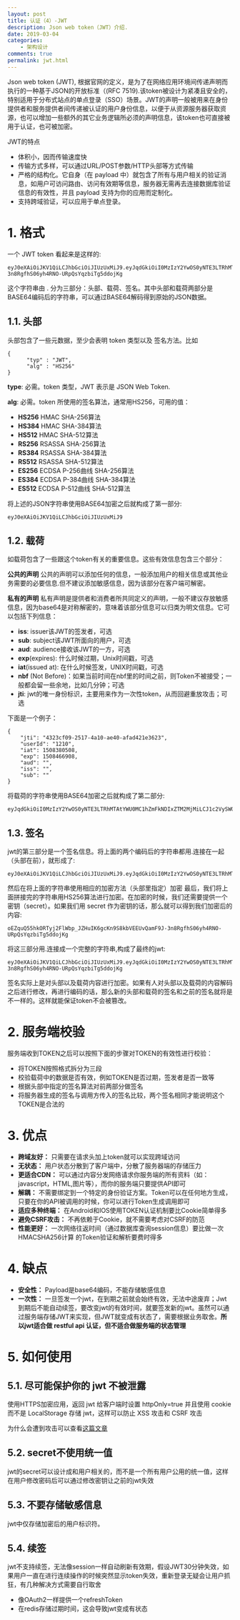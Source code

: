 ```yaml
---
layout: post
title: 认证（4）-JWT
description: Json web token（JWT）介绍.
date: 2019-03-04
categories:
    - 架构设计
comments: true
permalink: jwt.html
---
```


Json web token (JWT), 根据官网的定义，是为了在网络应用环境间传递声明而执行的一种基于JSON的开放标准（(RFC 7519).该token被设计为紧凑且安全的，特别适用于分布式站点的单点登录（SSO）场景。JWT的声明一般被用来在身份提供者和服务提供者间传递被认证的用户身份信息，以便于从资源服务器获取资源，也可以增加一些额外的其它业务逻辑所必须的声明信息，该token也可直接被用于认证，也可被加密。

JWT的特点

- 体积小，因而传输速度快
- 传输方式多样，可以通过URL/POST参数/HTTP头部等方式传输
- 严格的结构化。它自身（在 payload 中）就包含了所有与用户相关的验证消息，如用户可访问路由、访问有效期等信息，服务器无需再去连接数据库验证信息的有效性，并且 payload 支持为你的应用而定制化。
- 支持跨域验证，可以应用于单点登录。

# 1. 格式
一个 JWT token 看起来是这样的:

	eyJ0eXAiOiJKV1QiLCJhbGciOiJIUzUxMiJ9.eyJqdGkiOiI0MzIzY2YwOS0yNTE3LTRhMTAtYWU0MC1hZmFkNDIxZTM2MjMiLCJ1c2VySWQiOiIxMjEwIiwiaWF0IjoxNTA4MzgwNTA4LCJleHAiOjE1MDg0NjY5MDgsImF1ZCI6IiIsImlzcyI6IiIsInN1YiI6IiJ9.oEZquQ55hkORTyj2FlWbp_JZHuIK6gcKn9S8kbVEEUvQamF9J-3n8RgfhS06yh4RNO-URpQsYqzbiTg5ddojKg

这个字符串由 . 分为三部分：头部、载荷、签名。其中头部和载荷两部分是BASE64编码后的字符串，可以通过BASE64解码得到原始的JSON数据。
## 1.1. 头部
头部包含了一些元数据，至少会表明 token 类型以及 签名方法。比如

    {
          "typ" : "JWT",
          "alg" : "HS256"
    }

**type**: 必需。token 类型，JWT 表示是 JSON Web Token.

**alg**: 必需。token 所使用的签名算法，通常用HS256，可用的值：

- **HS256** HMAC SHA-256算法
- **HS384** HMAC SHA-384算法
- **HS512** HMAC SHA-512算法
- **RS256** RSASSA SHA-256算法
- **RS384** RSASSA SHA-384算法
- **RS512** RSASSA SHA-512算法
- **ES256** ECDSA P-256曲线 SHA-256算法
- **ES384** ECDSA P-384曲线 SHA-384算法
- **ES512** ECDSA P-512曲线 SHA-512算法

将上述的JSON字符串使用BASE64加密之后就构成了第一部分:

	eyJ0eXAiOiJKV1QiLCJhbGciOiJIUzUxMiJ9

## 1.2. 载荷
如载荷包含了一些跟这个token有关的重要信息。这些有效信息包含三个部分： 

**公共的声明**
公共的声明可以添加任何的信息，一般添加用户的相关信息或其他业务需要的必要信息.但不建议添加敏感信息，因为该部分在客户端可解密。

**私有的声明**
私有声明是提供者和消费者所共同定义的声明，一般不建议存放敏感信息，因为base64是对称解密的，意味着该部分信息可以归类为明文信息。它可以包括下列信息：

- **iss**: issuer该JWT的签发者，可选
- **sub**: subject该JWT所面向的用户，可选
- **aud**: audience接收该JWT的一方，可选
- **exp**(expires): 什么时候过期，Unix时间戳，可选
- **iat**(issued at): 在什么时候签发，UNIX时间戳，可选
- **nbf** (Not Before)：如果当前时间在nbf里的时间之前，则Token不被接受；一般都会留一些余地，比如几分钟；可选
- **jti**: jwt的唯一身份标识，主要用来作为一次性token，从而回避重放攻击；可选

下面是一个例子：

```
{
	"jti": "4323cf09-2517-4a10-ae40-afad421e3623",
	"userId": "1210",
	"iat": 1508380508,
	"exp": 1508466908,
	"aud": "",
	"iss": "",
	"sub": ""
}
```

将载荷的字符串使用BASE64加密之后就构成了第二部分:

```
eyJqdGkiOiI0MzIzY2YwOS0yNTE3LTRhMTAtYWU0MC1hZmFkNDIxZTM2MjMiLCJ1c2VySWQiOiIxMjEwIiwiaWF0IjoxNTA4MzgwNTA4LCJleHAiOjE1MDg0NjY5MDgsImF1ZCI6IiIsImlzcyI6IiIsInN1YiI6IiJ9
```

## 1.3. 签名
jwt的第三部分是一个签名信息。将上面的两个编码后的字符串都用.连接在一起（头部在前），就形成了:
```
eyJ0eXAiOiJKV1QiLCJhbGciOiJIUzUxMiJ9.eyJqdGkiOiI0MzIzY2YwOS0yNTE3LTRhMTAtYWU0MC1hZmFkNDIxZTM2MjMiLCJ1c2VySWQiOiIxMjEwIiwiaWF0IjoxNTA4MzgwNTA4LCJleHAiOjE1MDg0NjY5MDgsImF1ZCI6IiIsImlzcyI6IiIsInN1YiI6IiJ9
```

然后在将上面的字符串使用相应的加密方法（头部里指定）加密
最后，我们将上面拼接完的字符串用HS256算法进行加密。在加密的时候，我们还需要提供一个密钥（secret）。如果我们用 secret 作为密钥的话，那么就可以得到我们加密后的内容:
```
oEZquQ55hkORTyj2FlWbp_JZHuIK6gcKn9S8kbVEEUvQamF9J-3n8RgfhS06yh4RNO-URpQsYqzbiTg5ddojKg
```

将这三部分用.连接成一个完整的字符串,构成了最终的jwt:
```
eyJ0eXAiOiJKV1QiLCJhbGciOiJIUzUxMiJ9.eyJqdGkiOiI0MzIzY2YwOS0yNTE3LTRhMTAtYWU0MC1hZmFkNDIxZTM2MjMiLCJ1c2VySWQiOiIxMjEwIiwiaWF0IjoxNTA4MzgwNTA4LCJleHAiOjE1MDg0NjY5MDgsImF1ZCI6IiIsImlzcyI6IiIsInN1YiI6IiJ9.oEZquQ55hkORTyj2FlWbp_JZHuIK6gcKn9S8kbVEEUvQamF9J-3n8RgfhS06yh4RNO-URpQsYqzbiTg5ddojKg
```

签名实际上是对头部以及载荷内容进行加密。如果有人对头部以及载荷的内容解码之后进行修改，再进行编码的话，那么新的头部和载荷的签名和之前的签名就将是不一样的。这样就能保证token不会被篡改。
# 2. 服务端校验
服务端收到TOKEN之后可以按照下面的步骤对TOKEN的有效性进行校验：

- 将TOKEN按照格式拆分为三段
- 校验载荷中的数据是否有效，例如TOKEN是否过期，签发者是否一致等
- 根据头部中指定的签名算法对前两部分做签名
- 将服务器生成的签名与调用方传入的签名比较，两个签名相同才能说明这个TOKEN是合法的

# 3. 优点

- **跨域友好：** 只需要在请求头加上token就可以实现跨域访问
- **无状态：** 用户状态分散到了客户端中，分散了服务器端的存储压力
- **更适合CDN：** 可以通过内容分发网络请求你服务端的所有资料（如：javascript，HTML,图片等），而你的服务端只要提供API即可
- **解耦：** 不需要绑定到一个特定的身份验证方案。Token可以在任何地方生成，只要在你的API被调用的时候，你可以进行Token生成调用即可
- **适应多种终端：** 在Android和IOS使用TOKEN认证机制要比Cookie简单得多
- **避免CSRF攻击：** 不再依赖于Cookie，就不需要考虑对CSRF的防范
- **性能更好：** 一次网络往返时间（通过数据库查询session信息）要比做一次HMACSHA256计算 的Token验证和解析要费时得多

# 4. 缺点
- **安全性：** Payload是base64编码，不能存储敏感信息
- **一次性：** 一旦签发一个jwt，在到期之前就会始终有效，无法中途废弃；Jwt到期后不能自动续签，要改变jwt的有效时间，就要签发新的jwt。虽然可以通过服务端存储JWT来实现，但JWT就变成有状态了，需要根据业务取舍。**所以jwt适合做 restful api 认证，但不适合做服务端的状态管理**


# 5. 如何使用

## 5.1. 尽可能保护你的 jwt 不被泄露

使用HTTPS加密应用，返回 jwt 给客户端时设置 httpOnly=true 并且使用 cookie 而不是 LocalStorage 存储 jwt，这样可以防止 XSS 攻击和 CSRF 攻击

为什么会遭到攻击可以查看[这篇文章](https://blog.csdn.net/hfahe/article/details/7961618)

## 5.2. secret不使用统一值

jwt的secret可以设计成和用户相关的，而不是一个所有用户公用的统一值，这样在用户修改密码后可以通过修改密钥让之前的jwt失效

## 5.3. 不要存储敏感信息

jwt中仅存储加密后的用户标识符。

## 5.4. 续签

jwt不支持续签，无法像session一样自动刷新有效期，假设JWT30分钟失效，如果用户一直在进行连续操作的时候突然显示token失效，重新登录无疑会让用户抓狂，有几种解决方式需要自行取舍

- 像OAuth2一样提供一个refreshToken
- 在redis存储过期时间，这会导致jwt变成有状态
